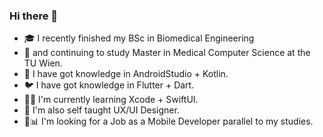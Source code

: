 ### Hi there 👋

- 🎓 I recently finished my BSc in Biomedical Engineering
- 📅 and continuing to study Master in Medical Computer Science at the TU Wien.
- 👾 I have got knowledge in AndroidStudio + Kotlin.
- 🐦 I have got knowledge in Flutter + Dart.
- 🐦‍🔥 I'm currently learning Xcode + SwiftUI.
- 🧼 I'm also self taught UX/UI Designer.
- 💼📊 I'm looking for a Job as a Mobile Developer parallel to my studies.

<!--
**NicolasKargruber/nicolaskargruber** is a ✨ _special_ ✨ repository because its `README.md` (this file) appears on your GitHub profile.

Here are some ideas to get you started:

- 🔭 I’m currently working on ...
- 🌱 I’m currently learning ...
- 👯 I’m looking to collaborate on ...
- 🤔 I’m looking for help with ...
- 💬 Ask me about ...
- 📫 How to reach me: ...
- 😄 Pronouns: ...
- ⚡ Fun fact: ...
-->
